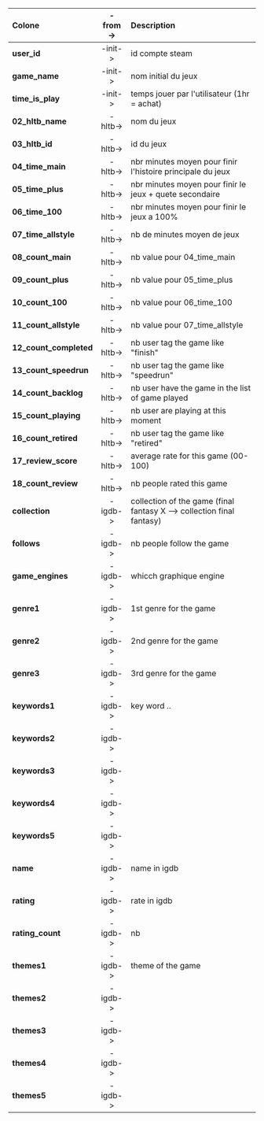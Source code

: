 | Colone                 | -from-> | Description                                                           |
| :--------------------- | :-----: | :-------------------------------------------------------------------- |
| **user_id**            | -init-> | id compte steam                                                       |
| **game_name**          | -init-> | nom initial du jeux                                                   |
| **time_is_play**       | -init-> | temps jouer par l'utilisateur (1hr = achat)                           |
| **02_hltb_name**       | -hltb-> | nom du jeux                                                           |
| **03_hltb_id**         | -hltb-> | id du jeux                                                            |
| **04_time_main**       | -hltb-> | nbr minutes moyen pour finir l'histoire principale du jeux            |
| **05_time_plus**       | -hltb-> | nbr minutes moyen pour finir le jeux + quete secondaire               |
| **06_time_100**        | -hltb-> | nbr minutes moyen pour finir le jeux a 100%                           |
| **07_time_allstyle**   | -hltb-> | nb de minutes moyen de jeux                                           |
| **08_count_main**      | -hltb-> | nb value pour 04_time_main                                            |
| **09_count_plus**      | -hltb-> | nb value pour 05_time_plus                                            |
| **10_count_100**       | -hltb-> | nb value pour 06_time_100                                             |
| **11_count_allstyle**  | -hltb-> | nb value pour 07_time_allstyle                                        |
| **12_count_completed** | -hltb-> | nb user tag the game like "finish"                                    |
| **13_count_speedrun**  | -hltb-> | nb user tag the game like "speedrun"                                  |
| **14_count_backlog**   | -hltb-> | nb user have the game in the list of game played                      |
| **15_count_playing**   | -hltb-> | nb user are playing at this moment                                    |
| **16_count_retired**   | -hltb-> | nb user tag the game like "retired"                                   |
| **17_review_score**    | -hltb-> | average rate for this game (00-100)                                   |
| **18_count_review**    | -hltb-> | nb people rated this game                                             |
| **collection**         | -igdb-> | collection of the game (final fantasy X --> collection final fantasy) |
| **follows**            | -igdb-> | nb people follow the game                                             |
| **game_engines**       | -igdb-> | whicch graphique engine                                               |
| **genre1**             | -igdb-> | 1st genre for the game                                                |
| **genre2**             | -igdb-> | 2nd genre for the game                                                |
| **genre3**             | -igdb-> | 3rd genre for the game                                                |
| **keywords1**          | -igdb-> | key word ..                                                           |
| **keywords2**          | -igdb-> |                                                                       |
| **keywords3**          | -igdb-> |                                                                       |
| **keywords4**          | -igdb-> |                                                                       |
| **keywords5**          | -igdb-> |                                                                       |
| **name**               | -igdb-> | name in igdb                                                          |
| **rating**             | -igdb-> | rate in igdb                                                          |
| **rating_count**       | -igdb-> | nb                                                                    |
| **themes1**            | -igdb-> | theme of the game                                                     |
| **themes2**            | -igdb-> |                                                                       |
| **themes3**            | -igdb-> |                                                                       |
| **themes4**            | -igdb-> |                                                                       |
| **themes5**            | -igdb-> |                                                                       |
